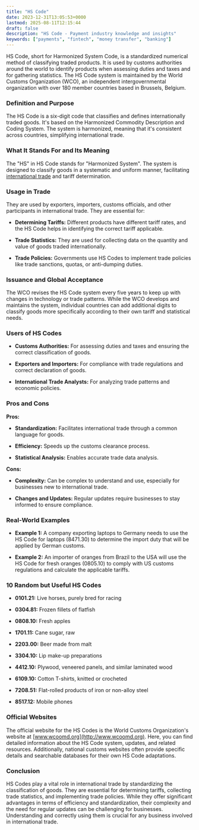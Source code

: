 ```yaml
---
title: "HS Code"
date: 2023-12-31T13:05:53+0000
lastmod: 2025-08-11T12:15:44
draft: false
description: "HS Code - Payment industry knowledge and insights"
keywords: ["payments", "fintech", "money transfer", "banking"]
---
```


HS Code, short for Harmonized System Code, is a standardized numerical method of classifying traded products. It is used by customs authorities around the world to identify products when assessing duties and taxes and for gathering statistics. The HS Code system is maintained by the World Customs Organization (WCO), an independent intergovernmental organization with over 180 member countries based in Brussels, Belgium.

### Definition and Purpose

The HS Code is a six-digit code that classifies and defines internationally traded goods. It's based on the Harmonized Commodity Description and Coding System. The system is harmonized, meaning that it's consistent across countries, simplifying international trade.

### What It Stands For and Its Meaning

The "HS" in HS Code stands for "Harmonized System". The system is designed to classify goods in a systematic and uniform manner, facilitating [international trade](https://faisalkhanllc.xyz/resources/payments-wiki/i/international-trade/) and tariff determination.

### Usage in Trade

They are used by exporters, importers, customs officials, and other participants in international trade. They are essential for:

- **Determining Tariffs:** Different products have different tariff rates, and the HS Code helps in identifying the correct tariff applicable.

- **Trade Statistics:** They are used for collecting data on the quantity and value of goods traded internationally.

- **Trade Policies:** Governments use HS Codes to implement trade policies like trade sanctions, quotas, or anti-dumping duties.

### Issuance and Global Acceptance

The WCO revises the HS Code system every five years to keep up with changes in technology or trade patterns. While the WCO develops and maintains the system, individual countries can add additional digits to classify goods more specifically according to their own tariff and statistical needs.

### Users of HS Codes

- **Customs Authorities:** For assessing duties and taxes and ensuring the correct classification of goods.

- **Exporters and Importers:** For compliance with trade regulations and correct declaration of goods.

- **International Trade Analysts:** For analyzing trade patterns and economic policies.

### Pros and Cons

**Pros:**

- **Standardization:** Facilitates international trade through a common language for goods.

- **Efficiency:** Speeds up the customs clearance process.

- **Statistical Analysis:** Enables accurate trade data analysis.

**Cons:**

- **Complexity:** Can be complex to understand and use, especially for businesses new to international trade.

- **Changes and Updates:** Regular updates require businesses to stay informed to ensure compliance.

### Real-World Examples

- **Example 1:** A company exporting laptops to Germany needs to use the HS Code for laptops (8471.30) to determine the import duty that will be applied by German customs.

- **Example 2:** An importer of oranges from Brazil to the USA will use the HS Code for fresh oranges (0805.10) to comply with US customs regulations and calculate the applicable tariffs.

### 10 Random but Useful HS Codes

- **0101.21:** Live horses, purely bred for racing

- **0304.81:** Frozen fillets of flatfish

- **0808.10:** Fresh apples

- **1701.11:** Cane sugar, raw

- **2203.00:** Beer made from malt

- **3304.10:** Lip make-up preparations

- **4412.10:** Plywood, veneered panels, and similar laminated wood

- **6109.10:** Cotton T-shirts, knitted or crocheted

- **7208.51:** Flat-rolled products of iron or non-alloy steel

- **8517.12:** Mobile phones

### Official Websites

The official website for the HS Codes is the World Customs Organization's website at [www.wcoomd.org](http://www.wcoomd.org). Here, you can find detailed information about the HS Code system, updates, and related resources. Additionally, national customs websites often provide specific details and searchable databases for their own HS Code adaptations.

### Conclusion

HS Codes play a vital role in international trade by standardizing the classification of goods. They are essential for determining tariffs, collecting trade statistics, and implementing trade policies. While they offer significant advantages in terms of efficiency and standardization, their complexity and the need for regular updates can be challenging for businesses. Understanding and correctly using them is crucial for any business involved in international trade.